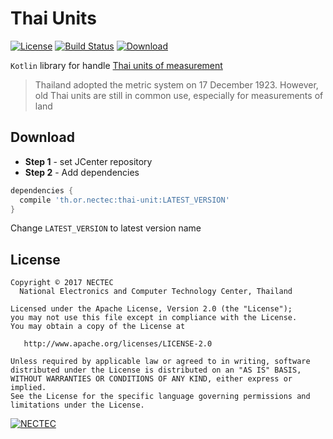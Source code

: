 # Thai Units
[![License](https://img.shields.io/badge/License-Apache%202.0-red.svg)](http://www.apache.org/licenses/LICENSE-2.0)
[![Build Status](https://travis-ci.org/nectec-opensource/thai-unit.svg?branch=master)](https://travis-ci.org/nectec-opensource/thai-unit)
[![Download](https://api.bintray.com/packages/nectec/maven/thai-unit/images/download.svg)](https://bintray.com/nectec/maven/thai-unit/_latestVersion)

`Kotlin` library for handle [Thai units of measurement](https://en.wikipedia.org/wiki/Thai_units_of_measurement)

> Thailand adopted the metric system on 17 December 1923. However, old Thai units are still in common use, especially for measurements of land

## Download
- **Step 1** - set JCenter repository
- **Step 2** - Add dependencies

```groovy
dependencies {
  compile 'th.or.nectec:thai-unit:LATEST_VERSION'
}
```
Change `LATEST_VERSION` to latest version name

## License

    Copyright © 2017 NECTEC
      National Electronics and Computer Technology Center, Thailand

    Licensed under the Apache License, Version 2.0 (the "License");
    you may not use this file except in compliance with the License.
    You may obtain a copy of the License at

       http://www.apache.org/licenses/LICENSE-2.0

    Unless required by applicable law or agreed to in writing, software
    distributed under the License is distributed on an "AS IS" BASIS,
    WITHOUT WARRANTIES OR CONDITIONS OF ANY KIND, either express or implied.
    See the License for the specific language governing permissions and
    limitations under the License.
    

[![NECTEC](http://www.nectec.or.th/themes/nectec/img/logo.png)](https://www.nectec.or.th)
